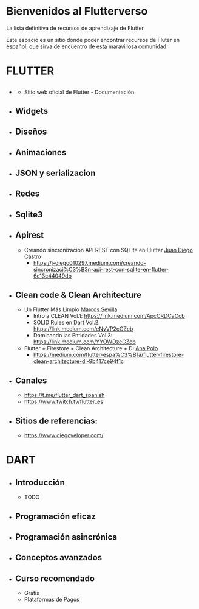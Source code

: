 # Bienvenidos al Flutterverso
La lista definitiva de recursos de aprendizaje de Flutter

Este espacio es un sitio donde poder encontrar recursos de Fluter en español, que sirva de encuentro de esta maravillosa comunidad.

# FLUTTER
  * ##
    * Sitio web oficial de Flutter - Documentación
  * ## Widgets
  
  * ## Diseños
  
  * ## Animaciones
  
  * ## JSON y serializacion
  
  * ## Redes
  
  * ## Sqlite3
     
  * ## Apirest 
     * Creando sincronización API REST con SQLite en Flutter [Juan Diego Castro ](https://j-diego010297.medium.com/)
        * https://j-diego010297.medium.com/creando-sincronizaci%C3%B3n-api-rest-con-sqlite-en-flutter-6c13c44049db
     
  * ## Clean code & Clean Architecture
      * Un Flutter Más Limpio  [Marcos Sevilla](https://marcossevilla.medium.com/)    
         * Intro a CLEAN           Vol.1: https://link.medium.com/ApcCRDCaOcb
         * SOLID Rules en Dart     Vol.2: https://link.medium.com/eNvVP2cGZcb
         * Dominando las Entidades Vol.3: https://link.medium.com/YYOWDzeGZcb
      * Flutter + Firestore + Clean Architecture + DI [Ana Polo](https://medium.com/@ana.polo.sanchez1991)
         * https://medium.com/flutter-espa%C3%B1a/flutter-firestore-clean-architecture-di-9b417ce94f1c
     
     
  * ## Canales
     * https://t.me/flutter_dart_spanish
     * https://www.twitch.tv/flutter_es
  
  * ## Sitios de referencias:
     * https://www.diegoveloper.com/
  


# DART
  * ## Introducción
     * TODO

  * ## Programación eficaz
  * ## Programación asincrónica
  * ## Conceptos avanzados
  * ## Curso recomendado
     * Gratis
     * Plataformas de Pagos

